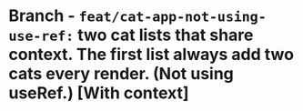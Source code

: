 # Branch - `feat/cat-app-not-using-use-ref:` two cat lists that share context. The first list always add two cats every render. (Not using useRef.) [With context]

